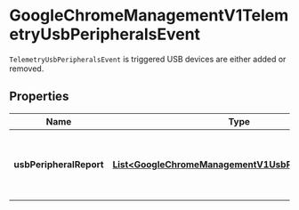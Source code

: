 

# GoogleChromeManagementV1TelemetryUsbPeripheralsEvent

`TelemetryUsbPeripheralsEvent` is triggered USB devices are either added or removed.

## Properties

| Name | Type | Description | Notes |
|------------ | ------------- | ------------- | -------------|
|**usbPeripheralReport** | [**List&lt;GoogleChromeManagementV1UsbPeripheralReport&gt;**](GoogleChromeManagementV1UsbPeripheralReport.md) | List of usb devices that were either added or removed. |  [optional] |



